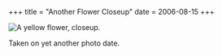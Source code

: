 +++
title = "Another Flower Closeup"
date = 2006-08-15
+++

![A yellow flower, closeup.](http://www.aphoenix.ca/photoblog/photos/AnotherFlowerCloseup.jpg "Closeup yellow flower.")

Taken on yet another photo date.
